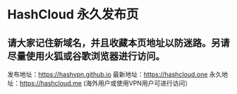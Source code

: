 # HashCloud 永久发布页
## 请大家记住新域名，并且收藏本页地址以防迷路。另请尽量使用火狐或谷歌浏览器进行访问。
发布地址：https://hashvpn.github.io
最新地址：https://hashcloud.one
永久地址：https://hashcloud.me (海外用户或使用VPN用户可进行访问）
